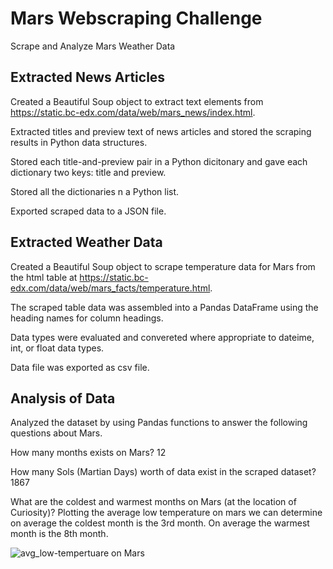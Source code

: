 # Mars Webscraping Challenge
Scrape and Analyze Mars Weather Data 

## Extracted News Articles 
Created a Beautiful Soup object to extract text elements from https://static.bc-edx.com/data/web/mars_news/index.html.

Extracted titles and preview text of news articles and stored the scraping results in Python data structures.

Stored each title-and-preview pair in a Python dicitonary and gave each dictionary two keys: title and preview.

Stored all the dictionaries n a Python list.

Exported scraped data to a JSON file.

## Extracted Weather Data
Created a Beautiful Soup object to scrape temperature data for Mars from the html table at https://static.bc-edx.com/data/web/mars_facts/temperature.html.

The scraped table data was assembled into a Pandas DataFrame using the heading names for column headings.

Data types were evaluated and convereted where appropriate to dateime, int, or float data types.

Data file was exported as csv file.

## Analysis of Data
Analyzed the dataset by using Pandas functions to answer the following questions about Mars.

How many months exists on Mars? 
12

How many Sols (Martian Days) worth of data exist in the scraped dataset? 
1867

What are the coldest and warmest months on Mars (at the location of Curiosity)? 
Plotting the average low temperature on mars we can determine on average the coldest month is the 3rd month. On average the warmest month is the 8th month.

![avg_low-tempertuare on Mars](g)
